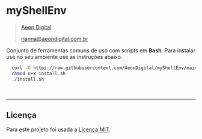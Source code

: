 myShellEnv
===========

> [Aeon Digital](http://www.aeondigital.com.br)
>
> rianna@aeondigital.com.br



Conjunto de ferramentas comuns de uso com scripts em **Bash**.
Para instalar use no seu ambiente use as instruções abaixo.

``` bash
  curl -O https://raw.githubusercontent.com/AeonDigital/myShellEnv/main/install.sh
  chmod u+x install.sh
  ./install.sh
```

&nbsp;

________________________________________________________________________________________________________________________



## Licença

Para este projeto foi usada a [Licença MIT](LICENCE.md).
